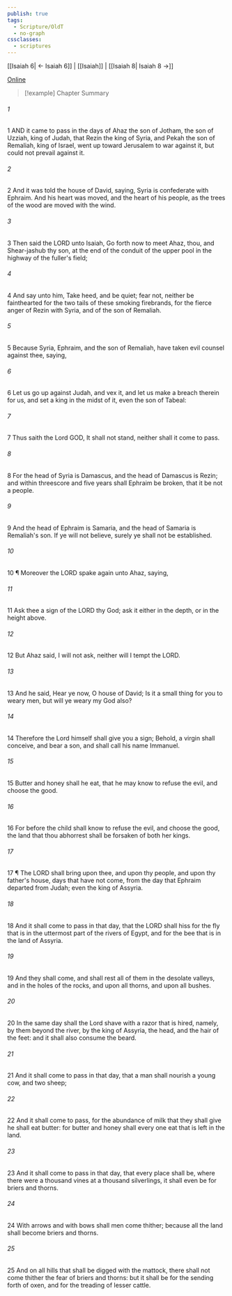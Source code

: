 ```yaml
---
publish: true
tags:
  - Scripture/OldT
  - no-graph
cssclasses:
  - scriptures
---
```

[[Isaiah 6| ← Isaiah 6]] | [[Isaiah]] | [[Isaiah 8| Isaiah 8 →]]

[Online](https://churchofjesuschrist.org/study/scriptures/ot/isa/7?lang=eng)

>[!example] Chapter Summary
>
###### 1
1 AND it came to pass in the days of Ahaz the son of Jotham, the son of Uzziah, king of Judah, that Rezin the king of Syria, and Pekah the son of Remaliah, king of Israel, went up toward Jerusalem to war against it, but could not prevail against it.
###### 2
2 And it was told the house of David, saying, Syria is confederate with Ephraim.  And his heart was moved, and the heart of his people, as the trees of the wood are moved with the wind.
###### 3
3 Then said the LORD unto Isaiah, Go forth now to meet Ahaz, thou, and Shear-jashub thy son, at the end of the conduit of the upper pool in the highway of the fuller's field;
###### 4
4 And say unto him, Take heed, and be quiet; fear not, neither be fainthearted for the two tails of these smoking firebrands, for the fierce anger of Rezin with Syria, and of the son of Remaliah.
###### 5
5 Because Syria, Ephraim, and the son of Remaliah, have taken evil counsel against thee, saying,
###### 6
6 Let us go up against Judah, and vex it, and let us make a breach therein for us, and set a king in the midst of it, even the son of Tabeal:
###### 7
7 Thus saith the Lord GOD, It shall not stand, neither shall it come to pass.
###### 8
8 For the head of Syria is Damascus, and the head of Damascus is Rezin; and within threescore and five years shall Ephraim be broken, that it be not a people.
###### 9
9 And the head of Ephraim is Samaria, and the head of Samaria is Remaliah's son.  If ye will not believe, surely ye shall not be established.
###### 10
10 ¶ Moreover the LORD spake again unto Ahaz, saying,
###### 11
11 Ask thee a sign of the LORD thy God; ask it either in the depth, or in the height above.
###### 12
12 But Ahaz said, I will not ask, neither will I tempt the LORD.
###### 13
13 And he said, Hear ye now, O house of David; Is it a small thing for you to weary men, but will ye weary my God also?
###### 14
14 Therefore the Lord himself shall give you a sign; Behold, a virgin shall conceive, and bear a son, and shall call his name Immanuel.
###### 15
15 Butter and honey shall he eat, that he may know to refuse the evil, and choose the good.
###### 16
16 For before the child shall know to refuse the evil, and choose the good, the land that thou abhorrest shall be forsaken of both her kings.
###### 17
17 ¶ The LORD shall bring upon thee, and upon thy people, and upon thy father's house, days that have not come, from the day that Ephraim departed from Judah; even the king of Assyria.
###### 18
18 And it shall come to pass in that day, that the LORD shall hiss for the fly that is in the uttermost part of the rivers of Egypt, and for the bee that is in the land of Assyria.
###### 19
19 And they shall come, and shall rest all of them in the desolate valleys, and in the holes of the rocks, and upon all thorns, and upon all bushes.
###### 20
20 In the same day shall the Lord shave with a razor that is hired, namely, by them beyond the river, by the king of Assyria, the head, and the hair of the feet: and it shall also consume the beard.
###### 21
21 And it shall come to pass in that day, that a man shall nourish a young cow, and two sheep;
###### 22
22 And it shall come to pass, for the abundance of milk that they shall give he shall eat butter: for butter and honey shall every one eat that is left in the land.
###### 23
23 And it shall come to pass in that day, that every place shall be, where there were a thousand vines at a thousand silverlings, it shall even be for briers and thorns.
###### 24
24 With arrows and with bows shall men come thither; because all the land shall become briers and thorns.
###### 25
25 And on all hills that shall be digged with the mattock, there shall not come thither the fear of briers and thorns: but it shall be for the sending forth of oxen, and for the treading of lesser cattle.



